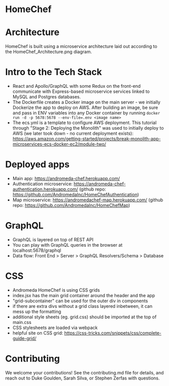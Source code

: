 # HomeChef

# Architecture
HomeChef is built using a microservice architecture laid out according to the HomeChef_Architecture.png diagram.

# Intro to the Tech Stack
- React and Apollo/GraphQL with some Redux on the front-end communicate with Express-based microservice services linked to MySQL and Postgres databases.
- The Dockerfile creates a Docker image on the main server - we initially Dockerize the app to deploy on AWS. After building an image, be sure and pass in ENV variables into any Docker container by running `docker run -d -p 5678:5678 --env-file=.env <image name>`
- The ecs.yml is a template to configure AWS deployment. This tutorial through "Stage 2: Deploying the Monolith" was used to initially deploy to AWS (we later took down - no current deployment exists): https://aws.amazon.com/getting-started/projects/break-monolith-app-microservices-ecs-docker-ec2/module-two/

# Deployed apps
- Main app: https://andromeda-chef.herokuapp.com/
- Authentication microservice: https://andromeda-chef-authentication.herokuapp.com/ (github repo: https://github.com/AndromedaInc/HomeChefAuthentication)
- Map microservice: https://andromedachef-map.herokuapp.com/ (github repo: https://github.com/AndromedaInc/HomeChefMap)

# GraphQL
 - GraphQL is layered on top of REST API
 - You can play with GraphQL queries in the browser at localhost:5678/graphql
 - Data flow: Front End > Server > GraphQL Resolvers/Schema > Database

 # CSS
 - Andromeda HomeChef is using CSS grids
 - index.jsx has the main grid container around the header and the app
 - "grid-subcontainer" can be used for the outer div in components
 - if there are extra divs without a grid class layered inbetween, it can mess up the formatting
 - additional style sheets (eg. grid.css) should be imported at the top of main.css
 - CSS stylesheets are loaded via webpack
 - helpful site on CSS grid: https://css-tricks.com/snippets/css/complete-guide-grid/

 # Contributing
 We welcome your contributions! See the contributing.md file for details, and reach out to Duke Goulden, Sarah Silva, or Stephen Zerfas with questions.